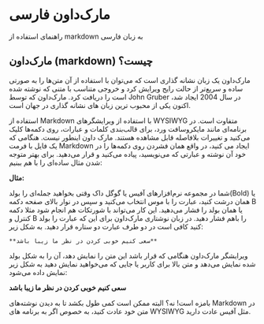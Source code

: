 # مارک‌داون فارسی
راهنمای استفاده از markdown به زبان فارسی


## مارک‌داون (markdown) چیست؟

مارک‌داون یک زبان نشانه گذاری است که می‌توان با استفاده از آن متن‌ها را به صورتی ساده و سریع‌تر از حالت رایج ویرایش کرد و خروجی متناسب با متنی که نوشته شده است را دریافت کرد. مارک‌داون که توسط John Gruber در سال 2004 ایجاد شد، اکنون یکی از محبوب ترین زبان های نشانه گذاری در جهان است.

استفاده از Markdown با استفاده از ویرایشگر‌های WYSIWYG متفاوت است. در برنامه‌ای مانند مایکروسافت ورد، برای قالب‌بندی کلمات و عبارات، روی دکمه‌ها کلیک می‌کنید و تغییرات بلافاصله قابل مشاهده هستند. مارک داون اینطور نیست. هنگامی که یک فایل با فرمت Markdown ایجاد می کنید، در واقع همان فشردن روی دکمه‌ها را در خود آن نوشته و عبارتی که می‌نویسید، پیاده می‌کنید و قرار می‌دهید. برای بهتر متوجه شدن مثال ساده‌ای را با هم ببنیم:

**مثال:**

شما در مجموعه نرم‌افزارهای آفیس یا گوگل داک وقتی بخواهید جمله‌ای را بولد(Bold) یا همان درشت کنید، عبارت را با موس انتخاب می‌کنید و سپس در نوار بالای صفحه دکمه B یا همان بولد را فشار می‌دهید. این کار می‌تواند با شورتکات هم انجام شود مثلا دکمه کنترل و B را باهم فشار دهید. در زبان نوشتاری مارک‌داون برای این که عبارت را بولد کنید کافی است در دو طرف عبارت دو ستاره قرار دهید. به شکل زیر:
```
**سعی کنیم خوبی کردن در نظر ما زیبا باشد**
```
ویرایشگر مارک‌داون هنگامی که قرار باشد این متن را نمایش دهد، آن را به شکل بولد شده نمایش می‌دهد و متن بالا برای کاربر یا جایی که می‌خواهید نمایش دهید به شکل زیر نمایش داده می‌شود:

**سعی کنیم خوبی کردن در نظر ما زیبا باشد**

بامزه است! نه؟
 البته ممکن است کمی طول بکشد تا به دیدن نوشته‌های Markdown در متن خود عادت کنید، به خصوص اگر به برنامه های WYSIWYG مثل آفیس عادت دارید. 

